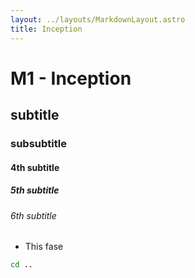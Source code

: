 ```yaml
---
layout: ../layouts/MarkdownLayout.astro
title: Inception
---
```


# M1 - Inception

## subtitle
### subsubtitle
#### 4th subtitle
##### 5th subtitle
###### 6th subtitle
- This fase 

```bash
cd ..
```
